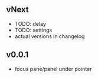 ## vNext
* TODO: delay
* TODO: settings
* actual versions in changelog

## v0.0.1
* focus pane/panel under pointer
